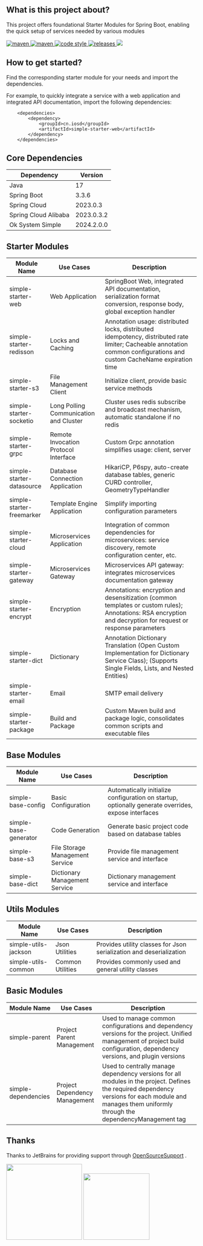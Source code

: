 ## What is this project about?

This project offers foundational Starter Modules for Spring Boot, enabling the quick setup of services needed by various modules

<p>
  <a href="https://mvnrepository.com/search?q=cn.iosd">
    <img alt="maven" src="https://img.shields.io/badge/maven-repository-blue?style=flat-square&logo=apachemaven">
  </a>

  <a href="https://central.sonatype.com/search?q=g%3Acn.iosd+a%3Asimple-starter">
    <img alt="maven" src="https://img.shields.io/maven-central/v/cn.iosd/simple-starter.svg?style=flat-square&logo=apachemaven">
  </a>

  <a href="https://www.apache.org/licenses/LICENSE-2.0">
    <img alt="code style" src="https://img.shields.io/badge/license-Apache%202-4EB1BA.svg?style=flat-square&logo=apache">
  </a>

  <a href="https://github.com/ok1996/ok-system-simple/releases">
    <img alt="releases" src="https://img.shields.io/github/release/ok1996/ok-system-simple.svg?style=flat-square&logo=semanticrelease">
  </a>

  <a href="https://app.codacy.com/gh/ok1996/ok-system-simple/dashboard?utm_source=gh&utm_medium=referral&utm_content=&utm_campaign=Badge_grade">
    <img src="https://app.codacy.com/project/badge/Grade/32f59a4b8afd4035a0da527009690541"/>
  </a>
</p>

## How to get started?

Find the corresponding starter module for your needs and import the dependencies.

For example, to quickly integrate a service with a web application and integrated API documentation, import the following dependencies:

~~~
    <dependencies>
        <dependency>
            <groupId>cn.iosd</groupId>
            <artifactId>simple-starter-web</artifactId>
        </dependency>
    </dependencies>
~~~

## Core Dependencies

| Dependency           | Version    |
|----------------------|------------|
| Java                 | 17         |
| Spring Boot          | 3.3.6      |
| Spring Cloud         | 2023.0.3   |
| Spring Cloud Alibaba | 2023.0.3.2 |
| Ok System Simple     | 2024.2.0.0 |

## Starter Modules

| Module Name               | Use Cases                              | Description                                                                                                                                                             |
|---------------------------|----------------------------------------|-------------------------------------------------------------------------------------------------------------------------------------------------------------------------|
| simple-starter-web        | Web Application                        | SpringBoot Web, integrated API documentation, serialization format conversion, response body, global exception handler                                                  |
| simple-starter-redisson   | Locks and Caching                      | Annotation usage: distributed locks, distributed idempotency, distributed rate limiter; Cacheable annotation common configurations and custom CacheName expiration time |
| simple-starter-s3         | File Management Client                 | Initialize client, provide basic service methods                                                                                                                        |
| simple-starter-socketio   | Long Polling Communication and Cluster | Cluster uses redis subscribe and broadcast mechanism, automatic standalone if no redis                                                                                  |
| simple-starter-grpc       | Remote Invocation Protocol Interface   | Custom Grpc annotation simplifies usage: client, server                                                                                                                 |
| simple-starter-datasource | Database Connection Application        | HikariCP, P6spy, auto-create database tables, generic CURD controller, GeometryTypeHandler                                                                              |
| simple-starter-freemarker | Template Engine Application            | Simplify importing configuration parameters                                                                                                                             |
| simple-starter-cloud      | Microservices Application              | Integration of common dependencies for microservices: service discovery, remote configuration center, etc.                                                              |
| simple-starter-gateway    | Microservices Gateway                  | Microservices API gateway: integrates microservices documentation gateway                                                                                               |
| simple-starter-encrypt    | Encryption                             | Annotations: encryption and desensitization (common templates or custom rules); Annotations: RSA encryption and decryption for request or response parameters           |
| simple-starter-dict       | Dictionary                             | Annotation Dictionary Translation (Open Custom Implementation for Dictionary Service Class); (Supports Single Fields, Lists, and Nested Entities)                       |
| simple-starter-email      | Email                                  | SMTP email delivery                                                                                                                                                     |
| simple-starter-package    | Build and Package                      | Custom Maven build and package logic, consolidates common scripts and executable files                                                                                  |

## Base Modules

| Module Name           | Use Cases                       | Description                                                                                         |
|-----------------------|---------------------------------|-----------------------------------------------------------------------------------------------------|
| simple-base-config    | Basic Configuration             | Automatically initialize configuration on startup, optionally generate overrides, expose interfaces |
| simple-base-generator | Code Generation                 | Generate basic project code based on database tables                                                |
| simple-base-s3        | File Storage Management Service | Provide file management service and interface                                                       |
| simple-base-dict      | Dictionary Management Service   | Dictionary management service and interface                                                         |


## Utils Modules

| Module Name          | Use Cases        | Description                                                         |
|----------------------|------------------|---------------------------------------------------------------------|
| simple-utils-jackson | Json Utilities   | Provides utility classes for Json serialization and deserialization |
| simple-utils-common  | Common Utilities | Provides commonly used and general utility classes                  |

## Basic Modules
| Module Name         | Use Cases                     | Description                                                                                                                                                                                           |
|---------------------|-------------------------------|-------------------------------------------------------------------------------------------------------------------------------------------------------------------------------------------------------|
| simple-parent       | Project Parent Management     | Used to manage common configurations and dependency versions for the project. Unified management of project build configuration, dependency versions, and plugin versions                             |
| simple-dependencies | Project Dependency Management | Used to centrally manage dependency versions for all modules in the project. Defines the required dependency versions for each module and manages them uniformly through the dependencyManagement tag |

## Thanks

Thanks to JetBrains for providing support through [OpenSourceSupport](https://jb.gg/OpenSourceSupport) .

<div>
<img src="https://resources.jetbrains.com/storage/products/company/brand/logos/jb_beam.svg" width="200" height="200"/>

<img src="https://resources.jetbrains.com/storage/products/company/brand/logos/IntelliJ_IDEA_icon.svg" width="175" height="175"/>
</div>

